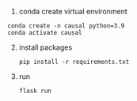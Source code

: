 1. conda create virtual environment

```shell
conda create -n causal python=3.9
conda activate causal
```

2. install packages

   `pip install -r requirements.txt`

3. run

   `flask run`

